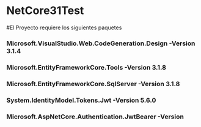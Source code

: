 # NetCore31Test
#El Proyecto requiere los siguientes paquetes
### Microsoft.VisualStudio.Web.CodeGeneration.Design -Version 3.1.4
### Microsoft.EntityFrameworkCore.Tools -Version 3.1.8
### Microsoft.EntityFrameworkCore.SqlServer -Version 3.1.8
### System.IdentityModel.Tokens.Jwt -Version 5.6.0
### Microsoft.AspNetCore.Authentication.JwtBearer -Version

